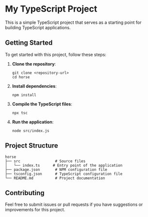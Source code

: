 # My TypeScript Project

This is a simple TypeScript project that serves as a starting point for building TypeScript applications.

## Getting Started

To get started with this project, follow these steps:

1. **Clone the repository**:

   ```
   git clone <repository-url>
   cd horse
   ```

2. **Install dependencies**:

   ```
   npm install
   ```

3. **Compile the TypeScript files**:

   ```
   npx tsc
   ```

4. **Run the application**:
   ```
   node src/index.js
   ```

## Project Structure

```
horse
├── src                # Source files
│   └── index.ts      # Entry point of the application
├── package.json       # NPM configuration file
├── tsconfig.json      # TypeScript configuration file
└── README.md          # Project documentation
```

## Contributing

Feel free to submit issues or pull requests if you have suggestions or improvements for this project.
